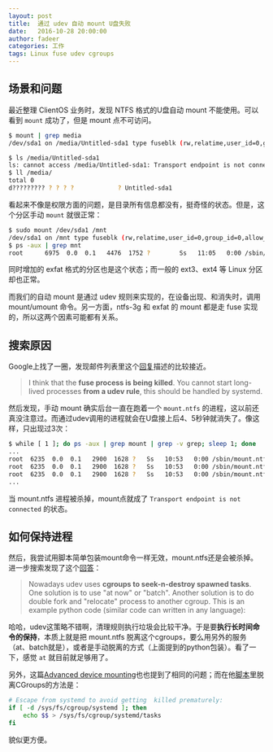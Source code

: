```yaml
---
layout: post
title:  通过 udev 自动 mount U盘失败
date:   2016-10-28 20:00:00
author: fadeer
categories: 工作
tags: Linux fuse udev cgroups
---
```


场景和问题
----
最近整理 ClientOS 业务时，发现 NTFS 格式的U盘自动 mount 不能使用。可以看到 `mount` 成功了，但是 mount 点不可访问。

~~~bash
$ mount | grep media
/dev/sda1 on /media/Untitled-sda1 type fuseblk (rw,relatime,user_id=0,group_id=0,allow_other,blksize=4096)

$ ls /media/Untitled-sda1
ls: cannot access /media/Untitled-sda1: Transport endpoint is not connected
$ ll /media/
total 0
d????????? ? ? ? ?            ? Untitled-sda1
~~~

看起来不像是权限方面的问题，是目录所有信息都没有，挺奇怪的状态。但是，这个分区手动 `mount` 就很正常：

~~~bash
$ sudo mount /dev/sda1 /mnt
/dev/sda1 on /mnt type fuseblk (rw,relatime,user_id=0,group_id=0,allow_other,blksize=4096)
$ ps -aux | grep mnt
root      6975  0.0  0.1   4476  1752 ?        Ss   11:05   0:00 /sbin/mount.ntfs /dev/sda1 /mnt -o rw
~~~

同时增加的 exfat 格式的分区也是这个状态；而一般的 ext3、ext4 等 Linux 分区却也正常。

而我们的自动 mount 是通过 udev 规则来实现的，在设备出现、和消失时，调用 mount/umount 命令。另一方面，ntfs-3g 和 exfat 的 mount 都是走 fuse 实现的，所以这两个因素可能都有关系。

搜索原因
----
Google上找了一圈，发现邮件列表里这个[回复](https://lists.debian.org/debian-devel/2015/05/msg00440.html)描述的比较接近。
 
> I think that the **fuse process is being killed**.
> You cannot start long-lived processes **from a udev rule**, this should be 
> handled by systemd.

然后发现，手动 mount 确实后台一直在跑着一个 `mount.ntfs` 的进程，这以前还真没注意过。而通过udev调用的进程就会在U盘接上后4、5秒钟就消失了。像这样，只出现过3次：

~~~bash
$ while [ 1 ]; do ps -aux | grep mount | grep -v grep; sleep 1; done
...
root  6235  0.0  0.1   2900  1628 ?   Ss   10:53   0:00 /sbin/mount.ntfs /dev/sda1 /media/Untitled-sda1 -o rw,iocharset=utf8,umask=000
root  6235  0.0  0.1   2900  1628 ?   Ss   10:53   0:00 /sbin/mount.ntfs /dev/sda1 /media/Untitled-sda1 -o rw,iocharset=utf8,umask=000
root  6235  0.0  0.1   2900  1628 ?   Ss   10:53   0:00 /sbin/mount.ntfs /dev/sda1 /media/Untitled-sda1 -o rw,iocharset=utf8,umask=000
...
~~~

当 mount.ntfs 进程被杀掉，mount点就成了 `Transport endpoint is not connected` 的状态。

如何保持进程
----
然后，我尝试用脚本简单包装mount命令一样无效，mount.ntfs还是会被杀掉。进一步搜索发现了这个[回答](http://unix.stackexchange.com/questions/56243/how-to-run-long-time-process-on-udev-event)：

> Nowadays udev uses **cgroups to seek-n-destroy spawned tasks**. One solution is to use "at now" or "batch". Another solution is to do double fork and "relocate" process to another cgroup. This is an example python code (similar code can written in any language):

哈哈，udev这策略不错啊，清理规则执行垃圾会比较干净。于是要**执行长时间命令的保持**，本质上就是把 mount.ntfs 脱离这个cgroups，要么用另外的服务（at、batch就是），或者是手动脱离的方式（上面提到的python包装）。看了一下，感觉 `at` 就目前就足够用了。

另外，这篇[Advanced device mounting](http://www.volkerschatz.com/unix/advmount.html)也也提到了相同的问题；而在他[脚本](http://www.volkerschatz.com/unix/scripts/remmount)里脱离CGroups的方法是：

~~~bash
# Escape from systemd to avoid getting  killed prematurely:
if [ -d /sys/fs/cgroup/systemd ]; then
    echo $$ > /sys/fs/cgroup/systemd/tasks
fi
~~~

貌似更方便。

